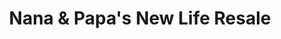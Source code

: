 ---
title: "Nana & Papa's New Life Resale"
url: /logansport/nana-and-papas-new-life-resale/
shop: charity
---